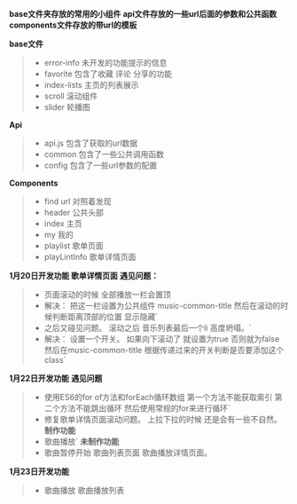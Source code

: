 **base文件夹存放的常用的小组件**
**api文件存放的一些url后面的参数和公共函数**
**components文件存放的带url的模板**


**base文件**
  > * error-info  未开发的功能提示的信息
  > * favorite 包含了收藏  评论 分享的功能
  > * index-lists 主页的列表展示
  > * scroll  滚动组件
  > * slider  轮播图


**Api**
  > * api.js 包含了获取的url数据
  > * common  包含了一些公共调用函数
  > * config 包含了一些url参数的配置


**Components**
  > * find  url 对照着发现
  > * header  公共头部
  > * index   主页
  > * my  我的
  > * playlist  歌单页面
  > * playLintInfo  歌单详情页面


**1月20日开发功能   歌单详情页面**
**遇见问题：**
  > * 页面滚动的时候 全部播放一栏会置顶
  > * 解决： 把这一栏设置为公共组件 music-common-title  然后在滚动的时候判断距离顶部的位置 显示隐藏`
  > * 之后又碰见问题。  滚动之后  音乐列表最后一个li  高度坍塌。`
  > * 解决： 设置一个开关。  如果向下滚动了 就设置为true  否则就为false 然后在music-common-title 根据传递过来的开关判断是否要添加这个class`
  
**1月22日开发功能**
**遇见问题**
  > * 使用ES6的for of方法和forEach循环数组 第一个方法不能获取索引 第二个方法不能跳出循环 然后使用常规的for来进行循环`
  > * 修复歌单详情页面滚动问题。  上拉下拉的时候 还是会有一些不自然。
**制作功能**
  > * 歌曲播放`
**未制作功能**
  > * 歌曲暂停开始   歌曲列表页面  歌曲播放详情页面。

**1月23日开发功能**
  > * 歌曲播放  歌曲播放列表

